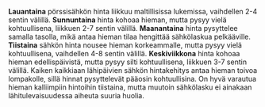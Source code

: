 **Lauantaina** pörssisähkön hinta liikkuu maltillisissa lukemissa, vaihdellen 2-4 sentin välillä. **Sunnuntaina** hinta kohoaa hieman, mutta pysyy vielä kohtuullisena, liikkuen 2-7 sentin välillä. **Maanantaina** hinta pysyttelee samalla tasolla, mikä antaa hieman tilaa hengittää sähkölaskua pelkääville. **Tiistaina** sähkön hinta nousee hieman korkeammalle, mutta pysyy vielä kohtuullisena, vaihdellen 4-8 sentin välillä. **Keskiviikkona** hinta kohoaa hieman edellispäivistä, mutta pysyy silti kohtuullisena, liikkuen 3-7 sentin välillä. Kaiken kaikkiaan lähipäivien sähkön hintakehitys antaa hieman toivoa lompakolle, sillä hinnat pysyttelevät pääosin kohtuullisina. On hyvä varautua hieman kalliimpiin hintoihin tiistaina, mutta muutoin sähkölasku ei ainakaan lähitulevaisuudessa aiheuta suuria huolia.